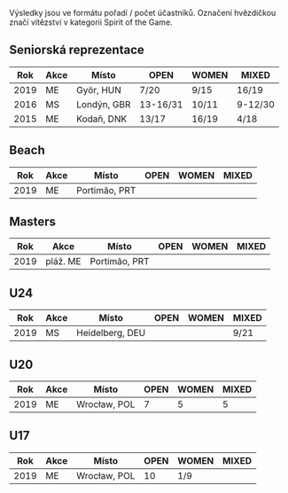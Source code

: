 Výsledky jsou ve formátu pořadí / počet účastníků.
Označení hvězdičkou značí vítězství v kategorii Spirit of the Game.

## Seniorská reprezentace

| Rok  | Akce | Místo       | OPEN     | WOMEN | MIXED   |
| ---- | ---- | ----------- | -------- | ----- | ------- |
| 2019 | ME   | Györ, HUN   | 7/20     | 9/15  | 16/19   |
| 2016 | MS   | Londýn, GBR | 13-16/31 | 10/11 | 9-12/30 |
| 2015 | ME   | Kodaň, DNK  | 13/17    | 16/19 | 4/18    |

## Beach

| Rok  | Akce | Místo         | OPEN | WOMEN | MIXED |
| ---- | ---- | ------------- | ---- | ----- | ----- |
| 2019 | ME   | Portimão, PRT |      |       |       |

## Masters

| Rok  | Akce     | Místo         | OPEN | WOMEN | MIXED |
| ---- | -------- | ------------- | ---- | ----- | ----- |
| 2019 | pláž. ME | Portimão, PRT |      |       |       |

## U24

| Rok  | Akce | Místo           | OPEN | WOMEN | MIXED |
| ---- | ---- | --------------- | ---- | ----- | ----- |
| 2019 | MS   | Heidelberg, DEU |      |       | 9/21  |

## U20

| Rok  | Akce | Místo        | OPEN | WOMEN | MIXED |
| ---- | ---- | ------------ | ---- | ----- | ----- |
| 2019 | ME   | Wrocław, POL | 7    | 5     | 5     |

## U17

| Rok  | Akce | Místo        | OPEN | WOMEN | MIXED |
| ---- | ---- | ------------ | ---- | ----- | ----- |
| 2019 | ME   | Wrocław, POL | 10   | 1/9   |       |
